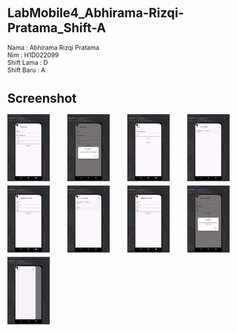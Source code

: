 # LabMobile4_Abhirama-Rizqi-Pratama_Shift-A

Nama    : Abhirama Rizqi Pratama  
Nim     : H1D022099  
Shift Lama : D  
Shift Baru : A  

# Screenshot
<div style="display: flex; justify-content: space-between; flex-wrap: wrap; gap: 10px;">
  <img src="assets/img/SS_RegistrasiPage.png" width="19%" alt="Register Page">
  <img src="assets/img/SS_SuccessRegistrasi.png" width="19%" alt="Success Registration">
  <img src="assets/img/SS_LoginPage.png" width="19%" alt="Login Page">
  <img src="assets/img/SS_HomePage.png" width="19%" alt="Home Page">
  <img src="assets/img/SS_AddProduk.png" width="19%" alt="Add Product">
  <img src="assets/img/SS_HomePage2.png" width="19%" alt="Home Page 2">
  <img src="assets/img/SS_AddProduk.png" width="19%" alt="Add Product">
  <img src="assets/img/SS_SuccessEdit.png" width="19%" alt="Success Edit">
  <img src="assets/img/SS_SideMenu.png" width="19%" alt="Side Menu">
</div>